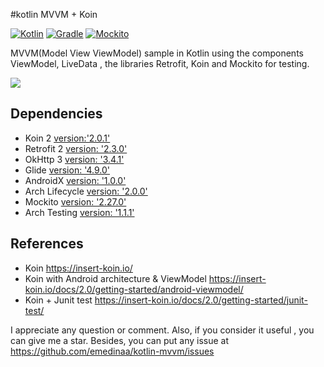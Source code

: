 #kotlin MVVM + Koin

[![Kotlin](https://img.shields.io/badge/kotlin-1.3.21-blue.svg)](http://kotlinlang.org) [![Gradle](https://img.shields.io/badge/gradle-3.3.2-%2366DCB8.svg)](https://developer.android.com/studio/releases/gradle-plugin) [![Mockito](https://img.shields.io/badge/mockito-2.27.0-orange.svg)](https://site.mockito.org/)

MVVM(Model View ViewModel) sample in Kotlin using the components ViewModel, LiveData , the libraries  Retrofit, Koin and Mockito for testing.

<img src="assets/screnshot_tests_koin.png">

## Dependencies

- Koin 2 [version:'2.0.1'](https://insert-koin.io/)
- Retrofit 2 [version: '2.3.0'](https://square.github.io/retrofit/)
- OkHttp 3 [version: '3.4.1'](https://square.github.io/okhttp/)
- Glide [version: '4.9.0'](https://github.com/bumptech/glide)
- AndroidX [version: '1.0.0'](https://mvnrepository.com/artifact/androidx)
- Arch Lifecycle [version: '2.0.0'](https://developer.android.com/jetpack/androidx/releases/lifecycle)
- Mockito [version: '2.27.0'](https://site.mockito.org/)
- Arch Testing [version: '1.1.1'](https://mvnrepository.com/artifact/android.arch.core/core-testing?repo=google)


## References

- Koin https://insert-koin.io/
- Koin with Android architecture & ViewModel  https://insert-koin.io/docs/2.0/getting-started/android-viewmodel/
- Koin + Junit test https://insert-koin.io/docs/2.0/getting-started/junit-test/ 

I appreciate any question or comment. Also, if you consider it useful , you can give me a star. Besides, you can put any issue at https://github.com/emedinaa/kotlin-mvvm/issues
